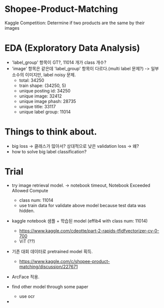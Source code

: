 # Shopee-Product-Matching
Kaggle Competition: Determine if two products are the same by their images

# EDA (Exploratory Data Analysis)
- 'label_group' 항목이 GT?, 11014 개가 class 개수?
- 'image' 항목은 같은데 'label_group' 항목이 다르다.(multi label 문제?) -> 일부 소수의 이미지만, label noisy 문제.
  - total:  34250
  - train shape:  (34250, 5) 
  - unique posting id:  34250
  - unique image:  32412
  - unique image phash:  28735
  - unique title:  33117
  - unique label group:  11014
  
# Things to think about.
- big loss -> 클래스가 많아서? 상대적으로 낮은 validation loss -> 왜?
- how to solve big label classification?

# Trial
- try image retrieval model. -> notebook timeout, Notebook Exceeded Allowed Compute
  - class num: 11014
  - use train data for validate above model because test data was hidden.
- kaggle notebook 샘플 + 학습된 model (effib4 with class num: 11014)
  - https://www.kaggle.com/cdeotte/part-2-rapids-tfidfvectorizer-cv-0-700
  - ViT (??)
- 기존 대회 데이터로 pretrained model 획득.
  - https://www.kaggle.com/c/shopee-product-matching/discussion/227671
- ArcFace 적용.
- find other model through some paper
  - use ocr

- 
